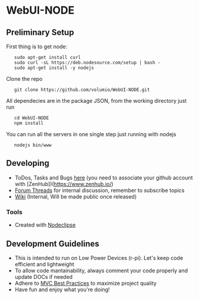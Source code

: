 

# WebUI-NODE



## Preliminary Setup

First thing is to get node:

       sudo apt-get install curl
       sudo curl -sL https://deb.nodesource.com/setup | bash -
       sudo apt-get install -y nodejs

Clone the repo

       git clone https://github.com/volumio/WebUI-NODE.git 

All dependecies are in the package JSON, from the working directory just run

       cd WebUI-NODE
       npm install

You can run all the servers in one single step just running with nodejs

       nodejs bin/www 

## Developing

* ToDos, Tasks and Bugs [here](https://github.com/volumio/WebUI-NODE#boards) (you need to associate your github account with [ZenHub])(https://www.zenhub.io/) 
* [Forum Threads](http://volumio.org/forum/discussion-t2098-10.html) for internal discussion, remember to subscribe topics 
* [Wiki](https://github.com/volumio/WebUI-NODE/wiki) (Internal, Will be made public once released)


### Tools

* Created with [Nodeclipse](https://github.com/Nodeclipse/nodeclipse-1)

## Development Guidelines

* This is intended to run on Low Power Devices (r-pi). Let's keep code efficient and lightweight
* To allow code mantainability, always comment your code properly and update DOCs if needed 
* Adhere to [MVC Best Practices](http://www.yiiframework.com/doc/guide/1.1/en/basics.best-practices) to maximize project quality
* Have fun and enjoy what you're doing!

